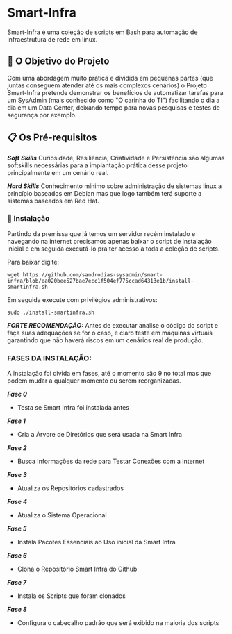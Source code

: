 # Smart-Infra
Smart-Infra é uma coleção de scripts em Bash para automação de infraestrutura de rede em linux.

## 🚀 O Objetivo do Projeto

Com uma abordagem muito prática e dividida em pequenas partes (que juntas conseguem atender até os mais complexos cenários) o Projeto Smart-Infra pretende demonstrar os benefícios de automatizar tarefas para um SysAdmin (mais conhecido como "O carinha do TI") facilitando o dia a dia em um Data Center, deixando tempo para novas pesquisas e testes de segurança por exemplo.

## 📋 Os Pré-requisitos

***Soft Skills***
Curiosidade, Resiliência, Criatividade e Persistência são algumas softskills necessárias para a implantação prática desse projeto principalmente em um cenário real.

***Hard Skills***
Conhecimento mínimo sobre administração de sistemas linux a princípio baseados em Debian mas que logo também terá suporte a sistemas baseados em Red Hat.

### 🔧 Instalação

Partindo da premissa que já temos um servidor recém instalado e navegando na internet precisamos apenas baixar o script de instalação inicial e em seguida executá-lo pra ter acesso a toda a coleção de  scripts.

Para baixar digite:

```
wget https://github.com/sandrodias-sysadmin/smart-infra/blob/ea020bee527bae7ecc1f504ef775ccad64313e1b/install-smartinfra.sh
```

Em seguida execute com privilégios administrativos:

```
sudo ./install-smartinfra.sh
```

***FORTE RECOMENDAÇÃO:***
Antes de executar analise o código do script e faça suas adequações se for o caso, e claro teste em máquinas virtuais garantindo que não haverá riscos em um cenários real de produção.

### FASES DA INSTALAÇÃO:
A instalação foi divida em fases, até o momento são 9 no total mas que podem mudar a qualquer momento ou serem reorganizadas.

***Fase 0***
* Testa se Smart Infra foi instalada antes

***Fase 1***
* Cria a Árvore de Diretórios que será usada na Smart Infra

***Fase 2***
* Busca Informações da rede para Testar Conexões com a Internet

***Fase 3***
* Atualiza os Repositórios cadastrados

***Fase 4***
* Atualiza o Sistema Operacional

***Fase 5***
* Instala Pacotes Essenciais ao Uso inicial da Smart Infra

***Fase 6***
* Clona o Repositório Smart Infra do Github

***Fase 7***
* Instala os Scripts que foram clonados

***Fase 8***
* Configura o cabeçalho padrão que será exibido na maioria dos scripts

